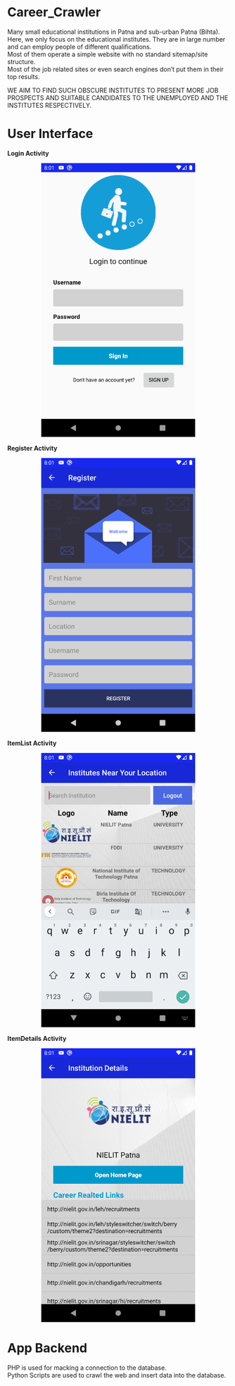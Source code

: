 # Career_Crawler
Many small educational institutions in Patna and sub-urban Patna (Bihta).</br>
Here, we only focus on the educational institutes. They are in large number and can employ people of different qualifications.</br>
Most of them operate a simple website with no standard sitemap/site structure.</br>
Most of the job related sites or even search engines don’t put them in their top results.</br>

WE AIM TO FIND SUCH OBSCURE INSTITUTES TO PRESENT MORE JOB PROSPECTS AND SUITABLE CANDIDATES TO THE UNEMPLOYED AND THE INSTITUTES RESPECTIVELY.</br>

# User Interface
<b>Login Activity</b>
<p align="center">
  <img src="UI/MainActivity.png" width="350" title="Login Activity">
</p>

<b>Register Activity</b>
<p align="center">
  <img src="UI/Register.png" width="350" title="Register Activity">
</p>

<b>ItemList Activity</b>
<p align="center">
  <img src="UI/ItemList.png" width="350" title="ItemList Activity">
</p>

<b>ItemDetails Activity</b>
<p align="center">
  <img src="UI/ItemDetails.png" width="350" title="ItemDetails Activity">
</p>

# App Backend
PHP is used for macking a connection to the database.</br>
Python Scripts are used to crawl the web and insert data into the database.
